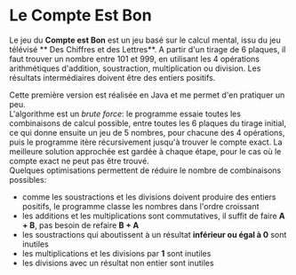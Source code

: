 # Le Compte Est Bon

Le jeu du **Compte est Bon** est un jeu basé sur le calcul mental, issu du jeu télévisé ** Des Chiffres et des Lettres**. A partir d'un tirage de 6 plaques, il faut trouver un nombre entre 101 et 999, en utilisant les 4 opérations arithmétiques d'addition, soustraction, multiplication ou division. Les résultats intermédiaires doivent être des entiers positifs.

Cette première version est réalisée en Java et me permet d'en pratiquer un peu.  
L'algorithme est un *brute force*: le programme essaie toutes les combinaisons de calcul possible, entre toutes les 6 plaques du tirage initial, ce qui donne ensuite un jeu de 5 nombres, pour chacune des 4 opérations, puis le programme itère récursivement jusqu'à trouver le compte exact. La meilleure solution approchée est gardée à chaque étape, pour le cas où le compte exact ne peut pas être trouvé.  
Quelques optimisations permettent de réduire le nombre de combinaisons possibles:
- comme les soustractions et les divisions doivent produire des entiers positifs, le programme classe les nombres dans l'ordre croissant
- les additions et les multiplications sont commutatives, il suffit de faire **A + B**, pas besoin de refaire **B + A**
- les soustractions qui aboutissent à un résultat **inférieur ou égal à 0** sont inutiles
- les multiplications et les divisions par **1** sont inutiles
- les divisions avec un résultat non entier sont inutiles


